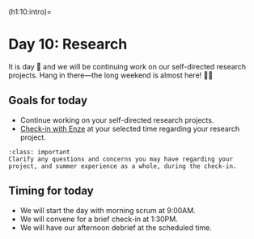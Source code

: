(h1:10:intro)=
# Day 10: Research

It is day 🎳 and we will be continuing work on our self-directed research projects.
Hang in there—the long weekend is almost here! 🙏🏼



## Goals for today

- Continue working on your self-directed research projects.
- [Check-in with Enze](https://docs.google.com/spreadsheets/d/1VH1nbG97xTVJqig3eme9XMOCeN_etm-ny-fZPlpD2Ag/edit?usp=sharing) at your selected time regarding your research project.


```{admonition} Milestone
:class: important
Clarify any questions and concerns you may have regarding your project, and summer experience as a whole, during the check-in.
```


## Timing for today

- We will start the day with morning scrum at 9:00AM.
- We will convene for a brief check-in at 1:30PM.
- We will have our afternoon debrief at the scheduled time.



